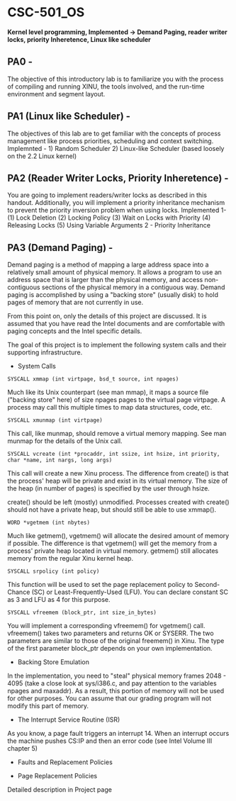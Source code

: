 # CSC-501_OS
**Kernel level programming, Implemented -> Demand Paging, reader writer locks, priority Inheretence, Linux like scheduler**

## PA0 - 
The objective of this introductory lab is to familiarize you with the process of compiling and running XINU, the tools involved, and the run-time environment and segment layout. 

## PA1 (Linux like Scheduler) - 
The objectives of this lab are to get familiar with the concepts of process management like process priorities, scheduling and context switching. 
Implemnted - 1) Random Scheduler 2) Linux-like Scheduler (based loosely on the 2.2 Linux kernel)

## PA2 (Reader Writer Locks, Priority Inheretence) - 
You are going to implement readers/writer locks as described in this handout. Additionally, you will implement a priority inheritance mechanism to prevent the priority inversion problem when using locks. 
Implemented 1-
 (1) Lock Deletion 
 (2) Locking Policy 
 (3) Wait on Locks with Priority 
 (4) Releasing Locks 
 (5) Using Variable Arguments 
 2 - Priority Inheritance 

## PA3 (Demand Paging) - 
Demand paging is a method of mapping a large address space into a relatively small amount of physical memory. It allows a program to use an address space that is larger than the physical memory, and access non-contiguous sections of the physical memory in a contiguous way. Demand paging is accomplished by using a "backing store" (usually disk) to hold pages of memory that are not currently in use.

From this point on, only the details of this project are discussed. It is assumed that you have read the Intel documents and are comfortable with paging concepts and the Intel specific details.

The goal of this project is to implement the following system calls and their supporting infrastructure.
* System Calls
```
SYSCALL xmmap (int virtpage, bsd_t source, int npages)
```
Much like its Unix counterpart (see man mmap), it maps a source file ("backing store" here) of size npages pages to the virtual page virtpage. A process may call this multiple times to map data structures, code, etc.
```
SYSCALL xmunmap (int virtpage)
```
This call, like munmap, should remove a virtual memory mapping. See man munmap for the details of the Unix call.
```
SYSCALL vcreate (int *procaddr, int ssize, int hsize, int priority, char *name, int nargs, long args)
```
This call will create a new Xinu process. The difference from create() is that the process' heap will be private and exist in its virtual memory.
The size of the heap (in number of pages) is specified by the user through hsize.

create() should be left (mostly) unmodified. Processes created with create() should not have a private heap, but should still be able to use xmmap().
```
WORD *vgetmem (int nbytes)
```
Much like getmem(), vgetmem() will allocate the desired amount of memory if possible. The difference is that vgetmem() will get the memory from a process' private heap located in virtual memory. getmem() still allocates memory from the regular Xinu kernel heap.
```
SYSCALL srpolicy (int policy)
```
This function will be used to set the page replacement policy to Second-Chance (SC) or Least-Frequently-Used (LFU). You can declare constant SC as 3 and LFU as 4 for this purpose.
```
SYSCALL vfreemem (block_ptr, int size_in_bytes)
```
You will implement a corresponding vfreemem() for vgetmem() call. vfreemem() takes two parameters and returns OK or SYSERR. The two parameters are similar to those of the original freemem() in Xinu. The type of the first parameter block_ptr depends on your own implementation. 

* Backing Store Emulation

In the implementation, you need to "steal" physical memory frames 2048 - 4095 (take a close look at sys/i386.c, and pay attention to the variables npages and maxaddr). As a result, this portion of memory will not be used for other purposes. You can assume that our grading program will not modify this part of memory. 
 
* The Interrupt Service Routine (ISR)

 As you know, a page fault triggers an interrupt 14. When an interrupt occurs the machine pushes CS:IP and then an error code (see Intel Volume III chapter 5) 
 
* Faults and Replacement Policies

* Page Replacement Policies

Detailed description in Project page
